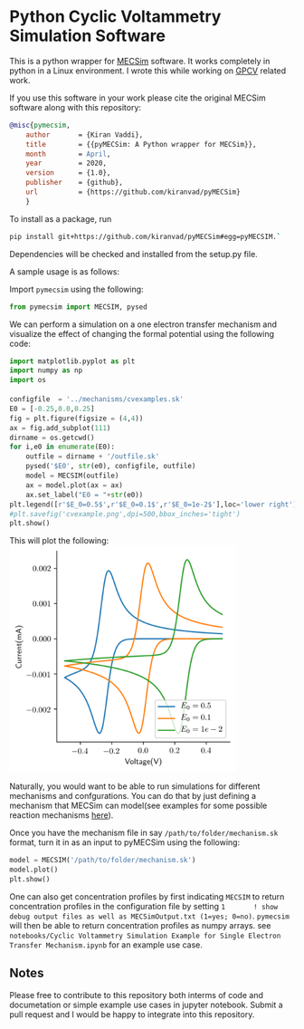 Python Cyclic Voltammetry Simulation Software
=======================================
This is a python wrapper for [MECSim](http://www.garethkennedy.net/MECSim.html) software.
It works completely in python in a Linux environment. I wrote this while working on [GPCV](https://github.com/kiranvad/gpcv) related work. 

If you use this software in your work please cite the original MECSim software along with this repository:
```bibtex
@misc{pymecsim,
    author       = {Kiran Vaddi},
    title        = {{pyMECSim: A Python wrapper for MECSim}},
    month        = April,
    year         = 2020,
    version      = {1.0},
    publisher    = {github},
    url          = {https://github.com/kiranvad/pyMECSim}
    }
```
To install as a package, run 
```bash
pip install git+https://github.com/kiranvad/pyMECSim#egg=pyMECSIM.` 
```
Dependencies will be checked and installed from the setup.py file.

A sample usage is as follows:

Import `pymecsim` using the following: 
```python
from pymecsim import MECSIM, pysed
```
We can perform a simulation on a one electron transfer mechanism and visualize the effect of changing the formal potential using the following code:

```python
import matplotlib.pyplot as plt
import numpy as np
import os

configfile  = '../mechanisms/cvexamples.sk'
E0 = [-0.25,0.0,0.25]
fig = plt.figure(figsize = (4,4))
ax = fig.add_subplot(111)
dirname = os.getcwd()
for i,e0 in enumerate(E0):
    outfile = dirname + '/outfile.sk'
    pysed('$E0', str(e0), configfile, outfile)
    model = MECSIM(outfile)
    ax = model.plot(ax = ax)
    ax.set_label("E0 = "+str(e0))
plt.legend([r'$E_0=0.5$',r'$E_0=0.1$',r'$E_0=1e-2$'],loc='lower right')
#plt.savefig('cvexample.png',dpi=500,bbox_inches='tight')
plt.show()
```

This will plot the following:
<img src="notebooks/cvexample.png" width="400">


Naturally, you would want to be able to run simulations for different mechanisms and confgurations. You can do that by just defining a mechanism that MECSim can model(see examples for some possible reaction mechanisms [here](http://www.garethkennedy.net/MECSimScripts.html)).

Once you have the mechanism file in say `/path/to/folder/mechanism.sk` format, turn it in as an input to pyMECSim using the following:
```python
model = MECSIM('/path/to/folder/mechanism.sk')
model.plot()
plt.show()
```

One can also get concentration profiles by first indicating `MECSIM` to return concentration profiles in the configuration file by setting `1		! show debug output files as well as MECSimOutput.txt (1=yes; 0=no)`. `pymecsim` will then be able to return concentration profiles as numpy arrays. see `notebooks/Cyclic Voltammetry Simulation Example for Single Electron Transfer Mechanism.ipynb` for an example use case.


## Notes
Please free to contribute to this repository both interms of code and documetation or simple example use cases in jupyter notebook. Submit a pull request and I would be happy to integrate into this repository.








